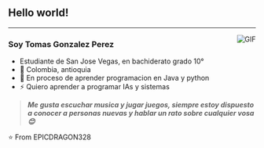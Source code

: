 ## Hello world!

---
<img align="right" alt="GIF" src="https://raw.githubusercontent.com/JoeyBling/JoeyBling/master/pic/pusheencode.gif" />

### Soy Tomas Gonzalez Perez

- Estudiante de San Jose Vegas, en bachiderato grado 10°
- 🌱 Colombia, antioquia
- 💬 En proceso de aprender programacion en Java y python
- ⚡ Quiero aprender a programar IAs y sistemas 


> ***Me gusta escuchar musica y jugar juegos, siempre estoy dispuesto a conocer a personas nuevas y hablar un rato sobre cualquier vosa😊***

⭐️ From EPICDRAGON328

